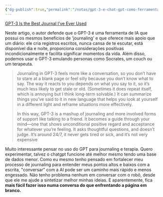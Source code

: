 ```yaml
---
{"dg-publish":true,"permalink":"/notas/gpt-3-e-chat-gpt-como-ferramentas-de-journaling/","tags":["notas","GPT-3","chatGPT","journaling"]}
---
```



[GPT-3 Is the Best Journal I’ve Ever Used](https://every.to/superorganizers/gpt-3-is-the-best-journal-you-ve-ever-used)

Neste artigo, o autor defende que o GPT-3 é uma ferramenta de IA que possui os mesmos benefícios de 'journaling' e que oferece mais apoio que um diário: ele cria registros escritos, nunca cansa de te escutar, está disponível dia e noite, proporciona considerações positivas incondicionalmente e facilita significar momentos da vida. Além disso, podemos usar o GPT-3 emulando personas como Socrates, um couch ou um terapeuta.

> Journaling in GPT-3 feels more like a conversation, so you don’t have to stare at a blank page or feel silly because you don’t know what to say. The way it reacts to you depends on what you say to it, so it’s much less likely to get stale or old. (Sometimes it does repeat itself, which is annoying but I think long-term solvable.) It can summarize things you’ve said to it in new language that helps you look at yourself in a different light and reframe situations more effectively.  
>   
> In this way, GPT-3 is a mashup of journaling and more involved forms of support like talking to a friend. It becomes a guide through your mind—one that shows unconditional positive regard and acceptance for whatever you’re feeling. It asks thoughtful questions, and doesn’t judge. It’s around 24/7, it never gets tired or sick, and it’s not very expensive

Muito interessante pensar no uso do GPT para journaling e terapia. Quero experimentar, talvez o chatgpt funcione até melhor mesmo tendo uma base de dados menor. Como eu mesmo tenho pensado em fortalecer meu processo de journaling para entender meus pontos altos e baixos com a escrita, "conversar" com a AI pode ser um caminho mais rápido e menos engessado. Não tenho problema nenhum em conversar com o robô, desde que ele me ajude a sintetizar melhor minhas ideias. E aparentemente, fica **mais fácil fazer isso numa conversa do que enfrentando a página em branco.**